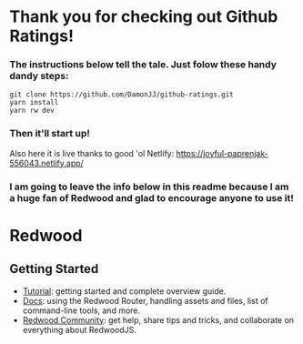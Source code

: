 # Thank you for checking out Github Ratings!

### The instructions below tell the tale. Just folow these handy dandy steps:

```terminal
git clone https://github.com/DamonJJ/github-ratings.git
yarn install
yarn rw dev
``` 

### Then it'll start up!

Also here it is live thanks to good 'ol Netlify: https://joyful-paprenjak-556043.netlify.app/


### I am going to leave the info below in this readme because I am a huge fan of Redwood and glad to encourage anyone to use it!


# Redwood
## Getting Started
- [Tutorial](https://redwoodjs.com/docs/tutorial): getting started and complete overview guide.
- [Docs](https://redwoodjs.com/docs/introduction): using the Redwood Router, handling assets and files, list of command-line tools, and more.
- [Redwood Community](https://community.redwoodjs.com): get help, share tips and tricks, and collaborate on everything about RedwoodJS.


